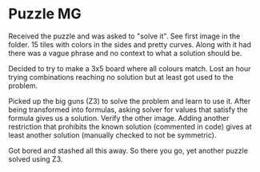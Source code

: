 
# Puzzle MG

Received the puzzle and was asked to "solve it".
See first image in the folder. 15 tiles with colors in the sides and pretty curves.
Along with it had there was a vague phrase and no context to what a solution should be.

Decided to try to make a 3x5 board where all colours match.
Lost an hour trying combinations reaching no solution but at least got used to the problem.

Picked up the big guns (Z3) to solve the problem and learn to use it.
After being transformed into formulas, asking solver for values that satisfy the formula gives us a solution. Verify the other image.
Adding another restriction that prohibits the known solution (commented in code) gives at least another solution (manually checked to not be symmetric).

Got bored and stashed all this away. So there you go, yet another puzzle solved using Z3.
